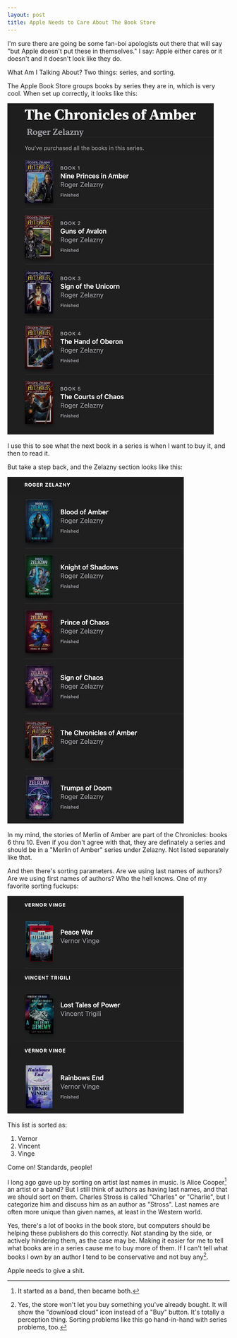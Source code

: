 ```yaml
---
layout: post
title: Apple Needs to Care About The Book Store
---
```

I'm sure there are going be some fan-boi apologists out there that will say
"but Apple doesn't put these in themselves."  I say: Apple either
cares or it doesn't and it doesn't look like they do.

What Am I Talking About?  Two things: series, and sorting.

The Apple Book Store groups books by series they are in, which is very cool. When set
up correctly, it looks like this:

![](/assets/pics/zelazny-chronicles.png)

I use this to see what the next book in a series is when I want to buy it, and then
to read it.

But take a step back, and the Zelazny section looks like this:

![](/assets/pics/zelazny-list.png)

In my mind, the stories of Merlin of Amber are part of the Chronicles: books 6 thru 10.  Even if you don't agree with that, they are definately a series and should be in a "Merlin of Amber" series under Zelazny.  Not listed separately like that.

And then there's sorting parameters.  Are we using last names of authors?  Are we using first names of authors?  Who the hell knows.  One of my favorite sorting fuckups:

![](/assets/pics/vernor-vincent-vinge.png)

This list is sorted as:

1. Vernor
2. Vincent
3. Vinge

Come on!  Standards, people!

I long ago gave up by sorting on artist last names in music.  Is Alice Cooper[^1] an artist or a band?  But I still think of authors as having
last names, and that we should sort on them.  Charles Stross is called "Charles" or "Charlie", but I categorize him and discuss him as an author as "Stross".  Last names are often more unique than given names, at least in the Western world.

Yes, there's a lot of books in the book store, but computers should be helping these publishers do this correctly.  Not standing by the side, or actively hindering them, as the case may be.  Making it easier for me to tell what books are in a series cause me to buy more of them.  If I can't tell what books I own by an author I tend to be
conservative and not buy any[^2].

Apple needs to give a shit.

[^1]: It started as a band, then became both.
[^2]: Yes, the store won't let you buy something you've already bought.  It will show the "download cloud" icon instead of a "Buy" button.  It's totally a perception thing.  Sorting problems like this go hand-in-hand with series problems, too.